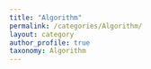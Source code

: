 ```yaml
---
title: "Algorithm"
permalink: /categories/Algorithm/
layout: category
author_profile: true
taxonomy: Algorithm
---
```


